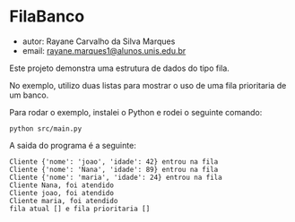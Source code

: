 # FilaBanco

- autor: Rayane Carvalho da Silva Marques
- email: rayane.marques1@alunos.unis.edu.br

Este projeto demonstra uma estrutura de dados do tipo fila.

No exemplo, utilizo duas listas para mostrar o uso de uma fila prioritaria de um banco.


Para rodar o exemplo, instalei o Python e rodei o seguinte comando:

```
python src/main.py
```

A saida do programa é a seguinte:

```
Cliente {'nome': 'joao', 'idade': 42} entrou na fila
Cliente {'nome': 'Nana', 'idade': 89} entrou na fila
Cliente {'nome': 'maria', 'idade': 24} entrou na fila
Cliente Nana, foi atendido
Cliente joao, foi atendido
Cliente maria, foi atendido
fila atual [] e fila prioritaria []
```